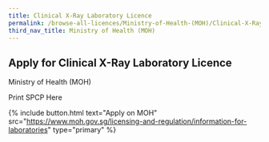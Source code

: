 ```yaml
---
title: Clinical X-Ray Laboratory Licence
permalink: /browse-all-licences/Ministry-of-Health-(MOH)/Clinical-X-Ray-Laboratory-Licence
third_nav_title: Ministry of Health (MOH)
---
```


## Apply for Clinical X-Ray Laboratory Licence

Ministry of Health (MOH)

Print SPCP Here

{% include button.html text="Apply on MOH" src="https://www.moh.gov.sg/licensing-and-regulation/information-for-laboratories" type="primary" %}
